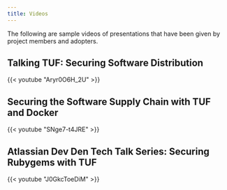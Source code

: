```yaml
---
title: Videos
---
```


The following are sample videos of presentations that have been given by
project members and adopters.


## Talking TUF: Securing Software Distribution

{{< youtube "Aryr0O6H_2U" >}}

## Securing the Software Supply Chain with TUF and Docker

{{< youtube "SNge7-t4JRE" >}}

## Atlassian Dev Den Tech Talk Series: Securing Rubygems with TUF

{{< youtube "J0GkcToeDiM" >}}
